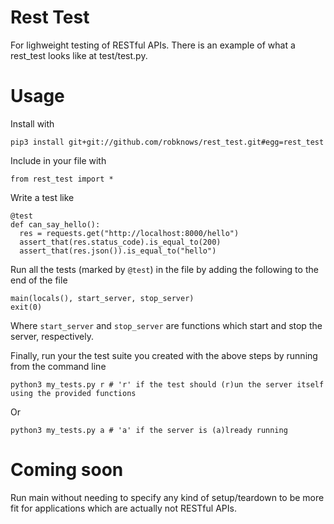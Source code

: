 # Rest Test

For lighweight testing of RESTful APIs. There is an example of what a
rest_test looks like at test/test.py.

# Usage

Install with

`pip3 install git+git://github.com/robknows/rest_test.git#egg=rest_test`

Include in your file with

`from rest_test import *`

Write a test like

```
@test
def can_say_hello():
  res = requests.get("http://localhost:8000/hello")
  assert_that(res.status_code).is_equal_to(200)
  assert_that(res.json()).is_equal_to("hello")
```

Run all the tests (marked by `@test`) in the file by adding the following to the end of the file

```
main(locals(), start_server, stop_server)
exit(0)
```

Where `start_server` and `stop_server` are functions which start and stop the server, respectively.

Finally, run your the test suite you created with the above steps by running from the command line

`python3 my_tests.py r # 'r' if the test should (r)un the server itself using the provided functions`

Or

`python3 my_tests.py a # 'a' if the server is (a)lready running`

# Coming soon

Run main without needing to specify any kind of setup/teardown to be more fit
for applications which are actually not RESTful APIs.
